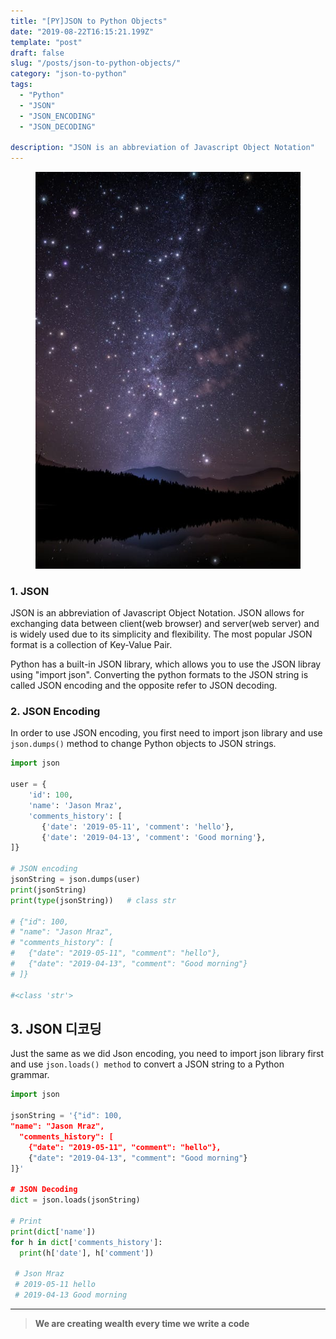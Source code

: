 ```yaml
---
title: "[PY]JSON to Python Objects"
date: "2019-08-22T16:15:21.199Z"
template: "post"
draft: false
slug: "/posts/json-to-python-objects/"
category: "json-to-python"
tags:
  - "Python"
  - "JSON"
  - "JSON_ENCODING"
  - "JSON_DECODING"

description: "JSON is an abbreviation of Javascript Object Notation"
---
```


<figure>
    <img src="/media/nature-photo6.jpeg" alt="unsplash-film">
    <!-- <figcaption>Splendid</figcaption> -->
</figure>

### **1. JSON**

JSON is an abbreviation of Javascript Object Notation. JSON allows for exchanging data between client(web browser) and server(web server) and is widely used due to its simplicity and flexibility. The most popular JSON format is a collection of Key-Value Pair.

Python has a built-in JSON library, which allows you to use the JSON libray using "import json". Converting the python formats to the JSON string is called JSON encoding and the opposite refer to JSON decoding.

### **2. JSON Encoding**

In order to use JSON encoding, you first need to import json library and use `json.dumps()` method to change Python objects to JSON strings.

```python
import json

user = {
    'id': 100,
    'name': 'Jason Mraz',
    'comments_history': [
       {'date': '2019-05-11', 'comment': 'hello'},
       {'date': '2019-04-13', 'comment': 'Good morning'},
]}

# JSON encoding
jsonString = json.dumps(user)
print(jsonString)
print(type(jsonString))   # class str

# {"id": 100,
# "name": "Jason Mraz",
# "comments_history": [
#   {"date": "2019-05-11", "comment": "hello"},
#   {"date": "2019-04-13", "comment": "Good morning"}
# ]}

#<class 'str'>
```

## 3. JSON 디코딩

Just the same as we did Json encoding, you need to import json library first and use `json.loads() method` to convert a JSON string to a Python grammar.

```python
import json

jsonString = '{"id": 100,
"name": "Jason Mraz",
  "comments_history": [
    {"date": "2019-05-11", "comment": "hello"},
    {"date": "2019-04-13", "comment": "Good morning"}
]}'

# JSON Decoding
dict = json.loads(jsonString)

# Print
print(dict['name'])
for h in dict['comments_history']:
  print(h['date'], h['comment'])

 # Json Mraz
 # 2019-05-11 hello
 # 2019-04-13 Good morning
```

---

> **We are creating wealth every time we write a code**

